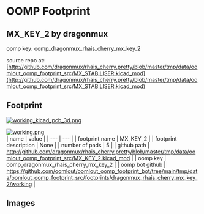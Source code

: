 # OOMP Footprint  
## MX_KEY_2  by dragonmux  
  
oomp key: oomp_dragonmux_rhais_cherry_mx_key_2  
  
source repo at: [http://github.com/dragonmux/rhais_cherry.pretty/blob/master/tmp/data/oomlout_oomp_footprint_src/MX_STABILISER.kicad_mod](http://github.com/dragonmux/rhais_cherry.pretty/blob/master/tmp/data/oomlout_oomp_footprint_src/MX_STABILISER.kicad_mod)  
## Footprint  
  
[![working_kicad_pcb_3d.png](working_kicad_pcb_3d_600.png)](working_kicad_pcb_3d.png)  
  
[![working.png](working_600.png)](working.png)  
| name | value | 
| --- | --- | 
| footprint name | MX_KEY_2 | 
| footprint description | None | 
| number of pads | 5 | 
| github path | http://github.com/dragonmux/rhais_cherry.pretty/blob/master/tmp/data/oomlout_oomp_footprint_src/MX_KEY_2.kicad_mod | 
| oomp key | oomp_dragonmux_rhais_cherry_mx_key_2 | 
| oomp bot github | https://github.com/oomlout/oomlout_oomp_footprint_bot/tree/main/tmp/data/oomlout_oomp_footprint_src/footprints/dragonmux_rhais_cherry_mx_key_2/working | 
## Images  
